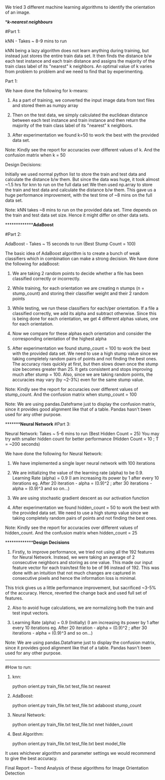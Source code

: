 We tried 3 different machine learning algorithms to identify the orientation of an image.

************************************************k-nearest neighbours***********************************************

#Part 1:

kNN - Takes ~ 8-9 mins to run

kNN being a lazy algorithm does not learn anything during training, but instead just stores the entire train data
set. It then finds the distance b/w each test instance and each train distance and assigns the majority of the train
class label of its "nearest" k neighbors.
An optimal value of k varies from problem to problem and we need to find that by experimenting.

Part 1:

We have done the following for k-means:

1) As a part of training, we converted the input image data from text files and stored them as numpy array

2) Then on the test data, we simply calculated the euclidean distance between each test instance and train instance
and then return the majority of the train class label of its "nearest" k neighbors.

3) After experimentation we found k=50 to work the best with the provided data set.

Note: Kindly see the report for accuracies over different values of k. And the confusion matrix when k = 50

Design Decisions:

Initially we used normal python list to store the train and test data and calculate the distance b/w them.
But since the data was huge, it took almost ~1.5 hrs for knn to run on the full data set
We then used np.array to store the train and test data and calculate the distance b/w them.
This gave us a huge performance improvement, with the test time of ~8 mins on the full data set.

Note: kNN takes ~8 mins to run on the provided data set. Time depends on the train and test data set size. Hence
it might differ on other data sets.

*************************************************************AdaBoost************************************************

#Part 2:

AdaBoost - Takes ~ 15 seconds to run (Best Stump Count = 100)

The basic idea of AdaBoost algorithm is to create a bunch of weak classifiers which in combination can make a strong
decision.
We have done the following for adaBoost:

1) We are taking 2 random points to decide whether a file has been classified correctly or incorrectly.

2) While training, for each orientation we are creating n stumps (n = stump_count) and storing their classifier weight
and their 2 random points

3) While testing, we run these classifiers for each/per orientation. If a file a classified correctly, we add its
alpha and subtract otherwise. Since this is being done for each orientation, we get 4 different alphas values, one
for each orientation.

4) Now we compare for these alphas each orientation and consider the corresponding orientation of the highest alpha

5) After experimentation we found stump_count = 100 to work the best with the provided data set. We need to use a high
stump value since we taking completely random pairs of points and not finding the best ones.
The accuracy rises quickly at first, but then slows down once the stump size becomes greater than 25.
It gets consistent and stops improving much after stump = 100.
Also, since we are taking random points, the accuracies may vary (by ~2-3%) even for the same stump value.


Note: Kindly see the report for accuracies over different values of stump_count. And the confusion matrix when
stump_count = 100

Note: We are using pandas.Dateframe just to display the confusion matrix, since it provides good alignment like that
of a table. Pandas hasn't been used for any other purpose.

*******************************************************Neural Network************************************************
#Part 3:

Neural Network: Takes ~ 5-6 mins to run (Best Hidden Count = 25)
You may try with smaller hidden count for better performance (Hidden Count = 10 ; T = ~200 seconds)

We have done the following for Neural Network:

1) We have implemented a single layer neural network with 100 iterations

2) We are initializing the value of the learning rate (alpha) to be 0.9.
Learning Rate (alpha) = 0.9 (I am increasing its power by 1 after every 10 iterations
eg. After 20 iteration - alpha = (0.9)^2 ; after 30 iterations - alpha = (0.9)^3 and so on...)

3) We are using stochastic  gradient descent as our activation function

4) After experimentation we found hidden_count = 50 to work the best with the provided data set. We need to use a high
stump value since we taking completely random pairs of points and not finding the best ones.

Note: Kindly see the report for accuracies over different values of hidden_count. And the confusion matrix when
hidden_count = 25

*************************************************************Design Decisions************************************************


1) Firstly, to improve performance, we tried not using all the 192 features for Neural Network. Instead, we were
taking an average of 2 consecutive neighbors and storing as one value. This made our input feature vector for each
train/test file to be of 96 instead of 192.
This was done with an intuition that not much changes are captured in consecutive pixels and hence the information
loss is minimal.

This trick gives us a little performance improvement, but sacrificed ~3-5% of the accuracy.
Hence, reverted the change back and used full set of features.

2) Also to avoid huge calculations, we are normalizing both the train and test input vectors.

3) Learning Rate (alpha) = 0.9 (Initially) (I am increasing its power by 1 after every 10 iterations
eg. After 20 iteration - alpha = (0.9)^2 ; after 30 iterations - alpha = (0.9)^3 and so on...)


Note: We are using pandas.Dataframe just to display the confusion matrix, since it provides good alignment like that
of a table. Pandas hasn't been used for any other purpose.


*******************************************************************************************************************************


#How to run:

1) knn:
	
	python orient.py train_file.txt test_file.txt nearest
		
2) AdaBoost:

	python orient.py train_file.txt test_file.txt adaboost stump_count
	
3) Neural Network:
	
	python orient.py train_file.txt test_file.txt nnet hidden_count
	
4) Best Algorithm:

	python orient.py train_file.txt test_file.txt best model_file

It uses whichever algorithm and parameter settings we would recommend to give the best accuracy.

Final Report – Trend Analysis of these algorithms for Image Orientation Detection
